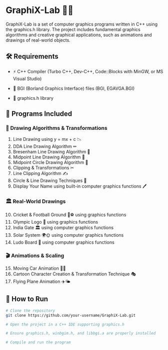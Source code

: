 # GraphiX-Lab 🎨🚀

GraphiX-Lab is a set of computer graphics programs written in C++ using the graphics.h library. 
The project includes fundamental graphics algorithms and creative graphical applications, 
such as animations and drawings of real-world objects.

## 🛠 Requirements

- ⚡ C++ Compiler (Turbo C++, Dev-C++, Code::Blocks with MinGW, or MS Visual Studio)
  
- 📁 BGI (Borland Graphics Interface) files (BGI, EGAVGA.BGI)
  
- 🎨 graphics.h library

## 📂 Programs Included

### 📌 Drawing Algorithms & Transformations

1. Line Drawing using y = mx + c 📉  
2. DDA Line Drawing Algorithm ✏  
3. Bresenham Line Drawing Algorithm 📏  
4. Midpoint Line Drawing Algorithm 📌  
5. Midpoint Circle Drawing Algorithm 🔵  
6. Clipping & Transformations ✂  
7. Line Clipping Algorithm ✍  
8. Circle & Line Drawing Techniques 🔄  
9. Display Your Name using built-in computer graphics functions 🖊  

### 🏛️ Real-World Drawings

10. Cricket & Football Ground 🏏⚽ using graphics functions  
11. Olympic Logo 🏅 using graphics functions  
12. India Gate 🏛 using computer graphics functions  
13. Solar System 🌍🌞 using computer graphics functions  
14. Ludo Board 🎲 using computer graphics functions  

### 🎬 Animations & Scaling

15. Moving Car Animation 🚗💨  
16. Cartoon Character Creation & Transformation Technique 🎭  
17. Flying Plane Animation ✈️🌤  

## 🚀 How to Run

```bash
# Clone the repository
git clone https://github.com/your-username/GraphiX-Lab.git

# Open the project in a C++ IDE supporting graphics.h

# Ensure graphics.h, winbgim.h, and libbgi.a are properly installed

# Compile and run the program

